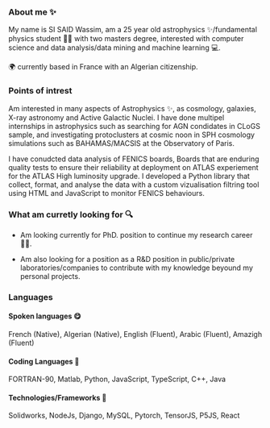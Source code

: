 ### About me ✨

My name is SI SAID Wassim, am a 25 year old astrophysics ✨/fundamental physics student 👨‍🎓 with two masters degree, interested with computer science and data analysis/data mining and machine learning 💻.

🌍 currently based in France with an Algerian citizenship.


### Points of intrest

Am interested in many aspects of Astrophysics ✨, as cosmology, galaxies, X-ray astronomy and Active Galactic Nuclei. I have done multipel internships in astrophysics such as searching for AGN condidates in CLoGS sample, and investigating protoclusters at cosmic noon in SPH cosmology simulations such as BAHAMAS/MACSIS at the Observatory of Paris.

I have conudcted data analysis of FENICS boards, Boards that are enduring quality tests to ensure their reliability at deployment on ATLAS experiement for the ATLAS High luminosity upgrade. I developed a Python library that collect, format, and analyse the data with a custom vizualisation filtring tool using HTML and JavaScript to monitor FENICS behaviours.

### What am curretly looking for 🔍

* Am looking currently for PhD. position to continue my research career👨‍🔬.

* Am also looking for a position as a R&D position in public/private laboratories/companies to contribute with my knowledge beyound my personal projects.

### Languages
#### Spoken languages 😋
French (Native), Algerian (Native), English (Fluent), Arabic (Fluent), Amazigh (Fluent)

#### Coding Languages 💾
FORTRAN-90, Matlab, Python, JavaScript, TypeScript, C++, Java

#### Technologies/Frameworks 💾
Solidworks, NodeJs, Django, MySQL, Pytorch, TensorJS, P5JS, React
